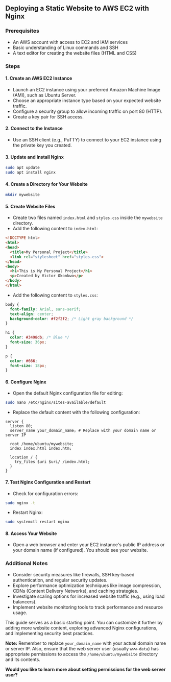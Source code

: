 ## Deploying a Static Website to AWS EC2 with Nginx

### Prerequisites
* An AWS account with access to EC2 and IAM services
* Basic understanding of Linux commands and SSH
* A text editor for creating the website files (HTML and CSS)

### Steps

#### 1. Create an AWS EC2 Instance
* Launch an EC2 instance using your preferred Amazon Machine Image (AMI), such as Ubuntu Server.
* Choose an appropriate instance type based on your expected website traffic.
* Configure a security group to allow incoming traffic on port 80 (HTTP).
* Create a key pair for SSH access.

#### 2. Connect to the Instance
* Use an SSH client (e.g., PuTTY) to connect to your EC2 instance using the private key you created.

#### 3. Update and Install Nginx
```bash
sudo apt update
sudo apt install nginx
```

#### 4. Create a Directory for Your Website
```bash
mkdir mywebsite
```

#### 5. Create Website Files
* Create two files named `index.html` and `styles.css` inside the `mywebsite` directory.
* Add the following content to `index.html`:
```html
<!DOCTYPE html>
<html>
<head>
  <title>My Personal Project</title>
  <link rel="stylesheet" href="styles.css">
</head>
<body>
  <h1>This is My Personal Project</h1>
  <p>Created by Victor Okonkwo</p>
</body>
</html>
```
* Add the following content to `styles.css`:
```css
body {
  font-family: Arial, sans-serif;
  text-align: center;
  background-color: #f2f2f2; /* Light gray background */
}

h1 {
  color: #3498db; /* Blue */
  font-size: 36px;
}

p {
  color: #666;
  font-size: 18px;
}
```

#### 6. Configure Nginx
* Open the default Nginx configuration file for editing:
```bash
sudo nano /etc/nginx/sites-available/default
```
* Replace the default content with the following configuration:
```
server {
  listen 80;
  server_name your_domain_name; # Replace with your domain name or server IP

  root /home/ubuntu/mywebsite;
  index index.html index.htm;

  location / {
    try_files $uri $uri/ /index.html;
  }
}
```

#### 7. Test Nginx Configuration and Restart
* Check for configuration errors:
```bash
sudo nginx -t
```
* Restart Nginx:
```bash
sudo systemctl restart nginx
```

#### 8. Access Your Website
* Open a web browser and enter your EC2 instance's public IP address or your domain name (if configured). You should see your website.

### Additional Notes
* Consider security measures like firewalls, SSH key-based authentication, and regular security updates.
* Explore performance optimization techniques like image compression, CDNs (Content Delivery Networks), and caching strategies.
* Investigate scaling options for increased website traffic (e.g., using load balancers).
* Implement website monitoring tools to track performance and resource usage.

This guide serves as a basic starting point. You can customize it further by adding more website content, exploring advanced Nginx configurations, and implementing security best practices.
 
**Note:** Remember to replace `your_domain_name` with your actual domain name or server IP. Also, ensure that the web server user (usually `www-data`) has appropriate permissions to access the `/home/ubuntu/mywebsite` directory and its contents.
 
**Would you like to learn more about setting permissions for the web server user?**
